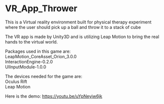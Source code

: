 # VR_App_Thrower
This is a Virtual reality environment built for physical therapy experiment where the user should pick up a ball and throw it to a stack of cube
  
The VR app is made by Unity3D and is utilizing Leap Motion to bring the real hands to the virtual world.  

Packages used in this game are:  
LeapMotion_CoreAsset_Orion_3.0.0  
InteractionEngine-0.2.0  
UIInputModule-1.0.0  
  
The devices needed for the game are:  
Oculus Rift  
Leap Motion  
    
Here is the demo: https://youtu.be/uYpNeyjw6jk 
